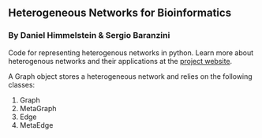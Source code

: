 ## Heterogeneous Networks for Bioinformatics

### By Daniel Himmelstein & Sergio Baranzini

Code for representing heterogenous networks in python. Learn more about heterogenous networks and their applications at the [project website](http://het.io).

A Graph object stores a heterogeneous network and relies on the following classes:

1. Graph
2. MetaGraph
3. Edge
4. MetaEdge

